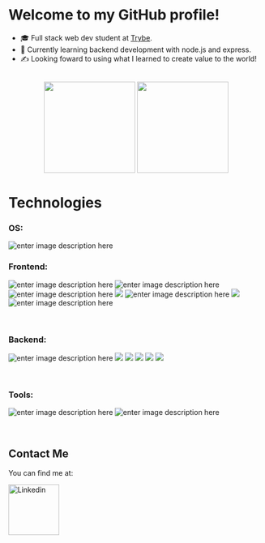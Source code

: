 # Welcome to my GitHub profile!



- 🎓 Full stack web dev student at [Trybe](https://www.betrybe.com/).
- 🌱 Currently learning backend development with node.js and express.
- ✍️ Looking foward to using what I learned to create value to the world!

<br>
<div align="center">
  <img height="180em" src="https://github-readme-stats.vercel.app/api?username=qzbrainon&show_icons=true&theme=github_dark&include_all_commits=true&count_private=true"/>
  <img height="180em" src="https://github-readme-stats.vercel.app/api/top-langs/?username=qzbrainon&layout=compact&langs_count=7&theme=github_dark"/>
</div>



# Technologies


### OS:
![enter image description here](https://img.shields.io/badge/Linux-white?style=for-the-badge&logo=linux&logoColor=black)


### Frontend:

![enter image description here](https://img.shields.io/badge/HTML-orange?style=for-the-badge&logo=html5&logoColor=white)
![enter image description here](https://img.shields.io/badge/CSS-blue?&style=for-the-badge&logo=css3&logoColor=white)
![enter image description here](https://img.shields.io/badge/JavaScript-F7DF1E?style=for-the-badge&logo=javascript&logoColor=black)
![](https://img.shields.io/badge/Typescript-blue?style=for-the-badge&logo=Typescript&logoColor=white)
![enter image description here](https://img.shields.io/badge/react-black?style=for-the-badge&logo=react&logoColor=blue)
![](https://img.shields.io/badge/Redux-white?style=for-the-badge&logo=Redux&logoColor=purple)
![enter image description here](https://img.shields.io/badge/Jest-orange?style=for-the-badge&logo=jest&logoColor=white)

<br>


### Backend:
![enter image description here](https://img.shields.io/badge/Node.js-black?style=for-the-badge&logo=Node.js&logoColor=green)
![](https://img.shields.io/badge/Express.js-black?style=for-the-badge&logo=Express&logoColor=green)
![](https://img.shields.io/badge/Docker-blue?style=for-the-badge&logo=Docker&logoColor=white)
![](https://img.shields.io/badge/MySql-black?style=for-the-badge&logo=MySql&logoColor=blue)
![](https://img.shields.io/badge/MongoDB-black?style=for-the-badge&logo=MongoDB&logoColor=green)
![](https://img.shields.io/badge/Sequelize-black?style=for-the-badge&logo=Sequelize&logoColor=lightblue)

<br>


### Tools:

![enter image description here](https://img.shields.io/badge/Git-black?style=for-the-badge&logo=git&logoColor=orange)
![enter image description here](https://img.shields.io/badge/github-white?style=for-the-badge&logo=github&logoColor=black)

<br>

## Contact Me

You can find me at: 

<a href="https://www.linkedin.com/in/brainon-queiroz/" target="blank">
  <img align="center" alt="Linkedin" width="100px" src="https://img.shields.io/badge/-Linkedin-2361B8?style=for-the-badge&logo=linkedin" />
</a>

